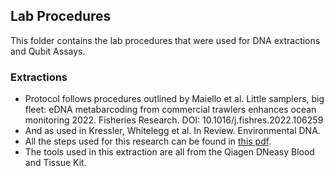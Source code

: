 ## Lab Procedures
This folder contains the lab procedures that were used for DNA extractions and Qubit Assays. 

### Extractions
- Protocol follows procedures outlined by Maiello et al. Little samplers, big fleet: eDNA metabarcoding from commercial trawlers enhances ocean monitoring 2022. Fisheries Research. DOI: 10.1016/j.fishres.2022.106259
- And as used in Kressler, Whitelegg et al. In Review. Environmental DNA.
- All the steps used for this research can be found in [this pdf](https://github.com/carlaleone/exeter-stats/blob/main/dissertation/laboratory%20procedures/Gauze_filter_DNAextraction_2025_LeoneEdits.pdf).
- The tools used in this extraction are all from the Qiagen DNeasy Blood and Tissue Kit. 
